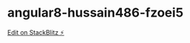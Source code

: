 # angular8-hussain486-fzoei5

[Edit on StackBlitz ⚡️](https://stackblitz.com/edit/angular8-hussain486-fzoei5)